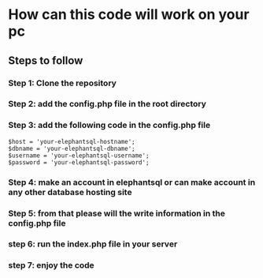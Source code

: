 # How can this code will work on your pc 

## Steps to follow

### Step 1: Clone the repository
### Step 2: add the config.php file in the root directory
### Step 3: add the following code in the config.php file
```
$host = 'your-elephantsql-hostname';
$dbname = 'your-elephantsql-dbname';
$username = 'your-elephantsql-username';
$password = 'your-elephantsql-password';
```
### Step 4: make an account in elephantsql or can make account in any other database hosting site
### Step 5: from that please will the write information in the config.php file
### step 6: run the index.php file in your server
### step 7: enjoy the code